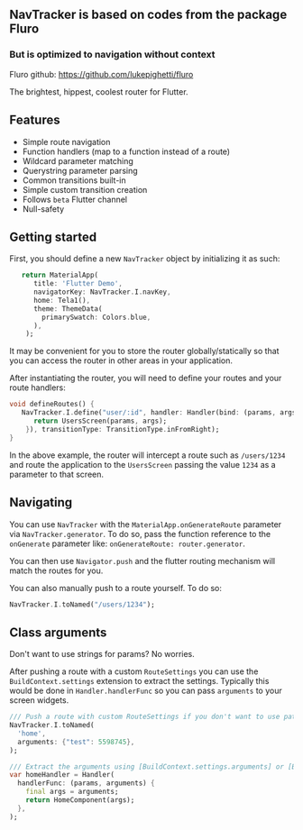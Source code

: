 ## NavTracker is based on codes from the package Fluro 
 
### But is optimized to navigation without context

Fluro github: https://github.com/lukepighetti/fluro

The brightest, hippest, coolest router for Flutter.

## Features

- Simple route navigation
- Function handlers (map to a function instead of a route)
- Wildcard parameter matching
- Querystring parameter parsing
- Common transitions built-in
- Simple custom transition creation
- Follows `beta` Flutter channel
- Null-safety



## Getting started

First, you should define a new `NavTracker` object by initializing it as such:

```dart
   return MaterialApp(
      title: 'Flutter Demo',
      navigatorKey: NavTracker.I.navKey,
      home: Tela1(),
      theme: ThemeData(
        primarySwatch: Colors.blue,
      ),
    );
```

It may be convenient for you to store the router globally/statically so that
you can access the router in other areas in your application.

After instantiating the router, you will need to define your routes and your route handlers:

```dart
void defineRoutes() {
   NavTracker.I.define("user/:id", handler: Handler(bind: (params, args) {
      return UsersScreen(params, args);
    }), transitionType: TransitionType.inFromRight);
}
```

In the above example, the router will intercept a route such as
`/users/1234` and route the application to the `UsersScreen` passing
the value `1234` as a parameter to that screen.

## Navigating

You can use `NavTracker` with the `MaterialApp.onGenerateRoute` parameter
via `NavTracker.generator`. To do so, pass the function reference to
the `onGenerate` parameter like: `onGenerateRoute: router.generator`.

You can then use `Navigator.push` and the flutter routing mechanism will match the routes
for you.

You can also manually push to a route yourself. To do so:

```dart
NavTracker.I.toNamed("/users/1234");
```

## Class arguments

Don't want to use strings for params? No worries.

After pushing a route with a custom `RouteSettings` you can use the `BuildContext.settings` extension to extract the settings. Typically this would be done in `Handler.handlerFunc` so you can pass `arguments` to your screen widgets.

```dart
/// Push a route with custom RouteSettings if you don't want to use path arguments
NavTracker.I.toNamed(
  'home',
  arguments: {"test": 5598745},
);

/// Extract the arguments using [BuildContext.settings.arguments] or [BuildContext.arguments] for short
var homeHandler = Handler(
  handlerFunc: (params, arguments) {
    final args = arguments;
    return HomeComponent(args);
  },
);
```
